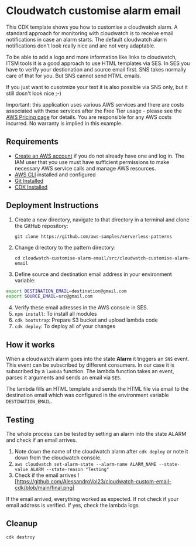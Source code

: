 # Cloudwatch customise alarm email

This CDK template shows you how to customise a cloudwatch alarm. A standard approach for monitoring with cloudwatch is to receive email notifications in case an alarm starts. The default cloudwatch alarm notifications don't look really nice and are not very adaptable.

To be able to add a logo and more information like links to cloudwatch, ITSM tools it is a good approach to use HTML templates via SES. In SES you have to verify your destionation and source email first. SNS takes normally care of that for you. But SNS cannot send HTML emails.

If you just want to cusotmize your text it is also possible via SNS only, but it still dosn't look nice ;-)

Important: this application uses various AWS services and there are costs associated with these services after the Free Tier usage - please see the [AWS Pricing page](https://aws.amazon.com/pricing/) for details. You are responsible for any AWS costs incurred. No warranty is implied in this example.

## Requirements

* [Create an AWS account](https://portal.aws.amazon.com/gp/aws/developer/registration/index.html) if you do not already have one and log in. The IAM user that you use must have sufficient permissions to make necessary AWS service calls and manage AWS resources.
* [AWS CLI](https://docs.aws.amazon.com/cli/latest/userguide/install-cliv2.html) installed and configured
* [Git Installed](https://git-scm.com/book/en/v2/Getting-Started-Installing-Git)
* [CDK Installed](https://docs.aws.amazon.com/cdk/latest/guide/getting_started.html)


## Deployment Instructions

1. Create a new directory, navigate to that directory in a terminal and clone the GitHub repository:
    ``` 
    git clone https://github.com/aws-samples/serverless-patterns
    ```
2. Change directory to the pattern directory:
    ```
    cd cloudwatch-customise-alarm-email/src/cloudwatch-customise-alarm-email
    ```

3. Define source and destination email address in your environment variable:

```bash
export DESTINATION_EMAIL=destination@gmail.com
export SOURCE_EMAIL=src@gmail.com
```

4. Verify these email adresses in the AWS console in SES.
5. `npm install`: To install all modules
6. `cdk bootstrap`: Prepare S3 bucket and upload lambda code
7. `cdk deploy`: To deploy all of your changes


## How it works

When a cloudwatch alarm goes into the state **Alarm** it triggers an `SNS` event. This event can be subscribed by different consumers. In our case it is subscribed by a `lambda` function. The lambda function takes an event, parses it arguments and sends an email via `SES`. 

The lambda fills an HTML template and sends the HTML file via email to the destination email which was configured in the environment variable `DESTINATION_EMAIL`. 

## Testing

The whole process can be tested by setting an alarm into the state ALARM and check if an email arrives. 

1. Note down the name of the cloudwatch alarm after `cdk deploy` or note it down from the cloudwatch console.
2. `aws cloudwatch set-alarm-state --alarm-name ALARM_NAME --state-value ALARM --state-reason "Testing" `
3. Check if the email arrives
![https://github.com/AlessandroVol23/cloudwatch-custom-email-cdk/blob/main/final.png]


If the email arrived, everything worked as expected. If not check if your email address is verified. If yes, check the lambda logs.




## Cleanup

```bash
cdk destroy
```
